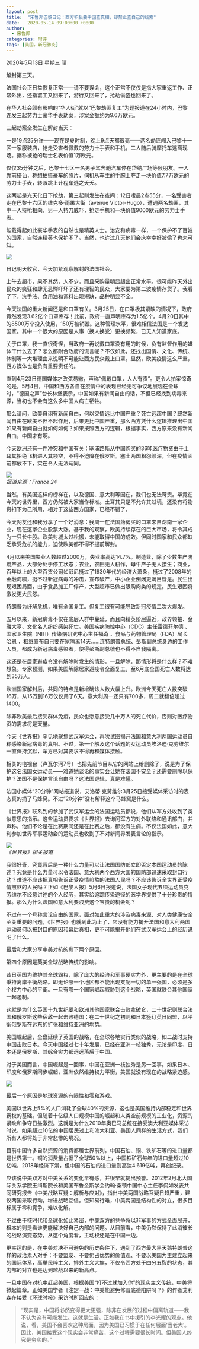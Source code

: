 ```yaml
---
layout: post
title:  "宋鲁郑巴黎日记：西方积极要中国查真相，却禁止查自己的线索"
date:   2020-05-14 09:00:00 +0800
author: 
  - 宋鲁郑
categories: 时评
tags: [美国，新冠肺炎]
---
```

2020年5月13日 星期三 晴

解封第三天。

法国社会正日益恢复正常——请不要误会，这个正常不仅仅是指大家重返工作、正常外出，还指罢工又回来了，游行又回来了，抢劫偷盗也回来了。

在华人社会颇有影响的“华人街”就以“巴黎劫匪复工”为题报道在24小时内，巴黎连发三起劳力士豪华手表劫案，涉案金额约为9.6万欧元。

三起劫案全发生在解封当天：

一是19点25分许——现在是夏时制，晚上9点天都很亮——两名劫匪闯入巴黎十一区一家服装店，抢走受害者佩戴的劳力士手表和手机，二人随后骑摩托车逃离现场。据称被抢的瑞士名表价值1万欧元。

仅仅35分钟之后，巴黎十七区一名男子驾奔驰汽车停在岱纳广场等候朋友。一人靠前搭讪，称想拍摄豪车的照片，伺机从车主的手腕上夺走一块价值7.7万欧元的劳力士手表，转眼跳上计程车逃之夭夭。

这两起是光天化日下抢劫，第三起则发生在夜间：12日凌晨2点55分，一名受害者走在巴黎十六区的维克多·雨果大街（avenue Victor-Hugo），遭遇两名劫匪，其中一人持枪相向，另一人持刀威吓，抢走手机和一块价值9000欧元的劳力士手表。

能戴得起如此豪华手表的自然也是精英人士。治安和病毒一样，一个保护不了百姓的国家，自然连精英也保护不了。当然，也许过几天他们会庆幸幸好被偷了也未可知。

![]({{site.url}}/assets/images/20200514081510648.gif)  

日记明天收官，今天加紧观察解封的法国社会。

上午去超市，果不其然，人不少，而且采购量明显超出正常水平。很可能昨天外出民众的疯狂和肆无忌惮吓坏了还有理智的民众，大家要为第二波疫情存货了。我看了下，洗手液、食用油和调料出现短缺，品种明显不全。

今天法国的重大新闻还是和口罩有关。3月25日，在口罩极其紧缺的情况下，政府竟然发现3.62亿个口罩库存！此前，政府一直声明库存为1.5亿个。4月20日其中的8500万个投入使用，150万被销毁。这种管理水平，很难相信法国是一个发达国家。其中一个很大的原因是人事（换人换党）更换频繁，已无人知道家底。

关于口罩，我一直很奇怪，当政府一再说戴口罩没有用的时候，负有监督作用的媒体干什么去了？怎么都附合政府的谎言呢？不仅如此，还找出国情、文化、传统、体制等一大堆理由来说明不可能让西方民众戴上口罩。显然，欧美疫情这么严重，西方媒体也是负有重要责任的。

直到4月23日德国媒体才改弦易辙，声称“佩戴口罩，人人有责”。更令人拍案惊奇的是，5月4日，中国和西方各自在疫情中的表现已经无可争议地展现在全球时，“德国之声”台长林堡表示，中国如果有新闻自由的话，不但已经找到病毒来源，当初也不会有这么多中国人病亡牺牲。

那么请问，欧美自诩有新闻自由，何以灾情远比中国严重？死亡远超中国？既然新闻自由在欧美不但不起作用，后果更比中国严重，那么西方凭什么逻辑推理出中国如果有新闻自由就如何如何？如果按照西方的逻辑，根据事实，西方原来没有新闻自由，中国才有啊。

今天欧洲还有一件冲突和中国有关：塞浦路斯从中国购买的36吨医疗物资由于土耳其拒绝飞机进入其领空，不得不迫降在俄罗斯。塞土两国积怨颇深，但在疫情面前都放不下，实在令人无法苟同。

![]({{site.url}}/assets/images/20200514081900938.jpg)  
*报道来源：France 24*

当然，有美国这样的榜样在，以及德国、意大利等国在，我们也无法苛责。毕竟在今天的世界里，西方仍然被大家当作标准。土耳其只是不允许其过境，还没有将物资扣下为己所用，相对于这些西方国家，已经不错了。

今天网友还和我分享了一个好消息：我周一在法国药房买的口罩来自湖南一家企业，现在这家企业股票大涨。基于我的观察，欧美持续存在的巨大市场，将令其成为一只长牛股。欧美封城太过松懈，未能取得中国的成效。但同时国家和民众都缺乏承受危机的能力，迫使欧美都不得不提前解封。

4月以来美国失业人数超过2000万，失业率高达14.7%。制造业，除了少数生产防疫产品，大部分处于停工状态；农业，农田无人耕作，母牛产子无人接生；商业，百年以上的大型百货公司如彭尼挺过了1930年代的经济大萧条，挺过了2008年的金融海啸，挺不过新冠病毒的冲击，宣布破产，中小企业倒闭更满目皆是。民生出现艰困局面，由于食品加工厂停产，大型超市已做出限购肉类的规定。民生艰困将激发更大民怨。

特朗普为纾解危机，唯有全国复工。但复工很有可能导致新冠疫情二次大爆发。

五月以来，新冠病毒不仅在底层人群中蔓延，而且向精英阶层逼近，政界领袖、金融大亨、文化名人纷纷感染死亡。美国疾病防控中心（CDC）主任雷德菲尔德 、国家卫生院（NIH）传染病研究中心主任福奇 、食品与药物管理局（FDA）局长哈恩 ，相继宣布自己要在家隔离14天……连特朗普总统、彭斯副总统身边的工作人员，都成为新冠病毒感染者，使得彭斯副总统也不得不自我隔离。

这还是在居家避疫令没有解除时发生的情形，一旦解除，那情形将是什么样？不难想象。专家预测，如果美国解除居家避疫令全面复工，至6月底全国死亡人数将达到35万人。

欧洲国家解封后，共同的特点是新增确诊人数大幅上升。欧洲今天死亡人数突破16万，从15万到16万仅仅用了6天。意大利周一还只有700多，周二就翻倍超过1400。

除非欧美最后接受群体免疫，民众也愿意接受几十万人的死亡代价，否则对医疗物资的需求将是天量。

今天《世界报》罕见地聚焦武汉军运会，再次试图揭开法国和意大利两国运动员自称感染新冠病毒的真相。不过，第一个触及这个话题的女运动员埃洛迪·克劳维尔一直保持沉默，军方已对其要求不得再和媒体接触。

相关的电视台（卢瓦尔河7号）也把先前节目从它的网站上给删除了，说是为了保护这名法国女运动员——难道她谈论的事实会让她在法国不安全？还需要删除以保护？法国不是保护言论自由吗？这法国逻辑，真是难懂。

法国小媒体“20分钟”网站报道说，艾洛蒂·克劳维尔3月25日接受媒体采访时的表态真的捅了马蜂窝。不过“20分钟”没有解释这个马蜂窝是什么。

《世界报》联系到的参加了武汉军运会的法国运动员都说，他们从军方处收到了类似意思的指示。这些运动员要求《世界报》去询问军方的对外联络和通讯部门，并声称，他们不论是在比赛期间还是在比赛之后，都没有生病。不仅法国如此，意大利参加世界军事运动会的运动员也收到了不对新闻界发表言论的指示。

![]({{site.url}}/assets/images/20200514082151614.jpg)  
*《世界报》相关报道*

我很好奇，究竟背后是一种什么力量可以让法国国防部立即否定本国运动员的陈述？究竟是什么力量可以令法国、意大利两个西方大国的国防部迅速采取封口行动？难道不应该把真相告诉正受疫情煎熬的法国人民吗？不应该告诉全世界正受疫情煎熬的人民吗？正如《巴黎人报》5月6日报道说，法国女子现代五项运动员克劳维尔不经意讲述的个人经历，其实给追踪传染途径的医学界提供了十分珍贵的情报。那么为什么法国和意大利要浪费这个宝贵的机会呢？

不过在一个号称言论自由的国家，面对如此重大的涉及病毒来源、对人类健康安全至关重要的问题，《世界报》也就到此为止了，它没有能力揭开法国和意大利两国运动员何以被封口的原因和幕后真相，更不可能揭开他们在武汉军运会上的经历说明了什么。

最后和大家分享中美对抗的剩下两个原因。

第四个原因是英美全球战略传统的影响。

昔日英国为维护其全球霸权，除了庞大的经济和军事硬实力外，更主要的是在全球秉持离岸平衡战略。即无论哪一个地区都不能出现支配一切的单一强国，必须是多个权力中心的平衡。一旦有哪一个国家崛起威胁到这个战略，英国就联合其他国家一起遏制。

这就是为什么英国十九世纪要和欧洲其他国家联合击败拿破仑，二十世纪则联合法国和俄罗斯这些宿敌一起击败德国；在二十世纪之初则和日本签订英日同盟，以平衡俄罗斯在远东的扩张和维持亚洲的均势。

美国崛起后，全盘延续了英国的战略，在全球各地实行类似的战略，如二战时支持中国击败日本。今天中国经过七十年发展，已经在亚洲一枝独秀，无论是印度、日本还是俄罗斯，其综合实力都远远落后于中国。

对于美国而言，中国崛起是一回事，中国在亚洲一枝独秀是另一回事。如果日本、印度和俄罗斯同步崛起，亚洲依然维持权力平衡，美国就没有现在的战略紧迫感。

![]({{site.url}}/assets/images/20200514082326554.gif)  

最后一个原因是地球资源的有限性和零和游戏。

美国以世界上5%的人口消耗了全球40%的资源，这也是美国维持内部稳定和世界霸权的基础。但随着十亿级人口规模中国的崛起和人类空前规模的工业化，资源的紧缺和争夺日益激烈。这就是为什么2010年奥巴马总统在接受澳大利亚媒体采访时说，如果超过10亿的中国居民过上和澳大利亚、美国人同样的生活方式，我们所有人都将处于非常悲惨的境况。

目前中国许多自然资源的消费都居世界前列。中国石油、铜、铁矿石等的进口量都是世界第一。铜的消费量占据了全球50%以上，中国铁矿石每年的进口量超过10亿吨，2018年经济下滑，但中国的石油的进口量则高达4.619亿吨，再创纪录。

应该说中美双方对中美关系的变化早有感，并很早就提出预警。2012年2月北大国际关系学院王缉斯院长和美国布鲁金斯学会约翰·桑顿中国中心主任李侃如发表共同研究报告《中美战略互疑：解析与应对》，指出中美两国战略互疑日趋严重，建议两国采取行动，增进战略互信。但知易行难，中美两国是结构性的对立，很多目标属于零和竞争，难以化解。

不过由于核时代和全球化如此紧密，中美双方的竞争将以非军事的方式全面展开，根本的则是看谁更能解决好自己内部的问题。从目前看，中美仍然保持了此消彼长的战略演变态势，从这个角度看，主动权还是在中国一边。

更幸运的是，在中美对决不可避免的历史条件下，遇到了西方最大黑天鹅特朗普这样的政治素人对手：不要盟友、不要仍占优势的价值观、不要以美国为主建立起来的国际体系，高举民粹主义、排外主义大旗，不仅令西方处于四分五裂的状态，其内部的对立也是达到越战以来的新高点。

一旦中国在对抗中赶超美国，根据美国“打不过就加入你”的现实主义传统，中美将掀起篇章。正如美国学者《注定一战：中美能避免修昔底德陷阱吗？》的作者艾利森在接受《环球时报》采访时所回应的：

>“现实是，中国将必然变得更大更强，除非在发展的过程中偏离轨道——我不认为这有可能发生。这就是生活。正如我在书中援引的李光耀的观点。他说，看，美国不会喜欢这种局面，因为美国已习惯于在任何层面‘当老大’。因此，美国接受这个现实会非常痛苦，这个过程需要很长时间。但美国人终究是务实的。”
